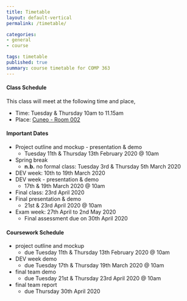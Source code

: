 ```yaml
---
title: Timetable
layout: default-vertical
permalink: /timetable/

categories:
- general
- course

tags: timetable
published: true
summary: course timetable for COMP 363
---
```


#### Class Schedule

This class will meet at the following time and place,

* Time: Tuesday & Thursday 10am to 11.15am
* Place: [Cuneo - Room 002](http://www.luc.edu/media/lucedu/lsc.pdf)

#### Important Dates

* Project outline and mockup - presentation & demo
  * Tuesday 11th & Thursday 13th February 2020 @ 10am
* Spring break
	* **n.b.** no formal class: Tuesday 3rd & Thursday 5th March 2020
* DEV week: 10th to 19th March 2020
* DEV week - presentation & demo
	* 17th & 19th March 2020 @ 10am
* Final class: 23rd April 2020
* Final presentation & demo
	* 21st & 23rd April 2020 @ 10am
* Exam week: 27th April to 2nd May 2020
	* Final assessment due on 30th April 2020

#### Coursework Schedule

* project outline and mockup
  * due Tuesday 11th & Thursday 13th February 2020 @ 10am
* DEV week demo
  * due Tuesday 17th & Thursday 19th March 2020 @ 10am
* final team demo
  * due Tuesday 21st & Thursday 23rd April 2020 @ 10am
* final team report
  * due Thursday 30th April 2020